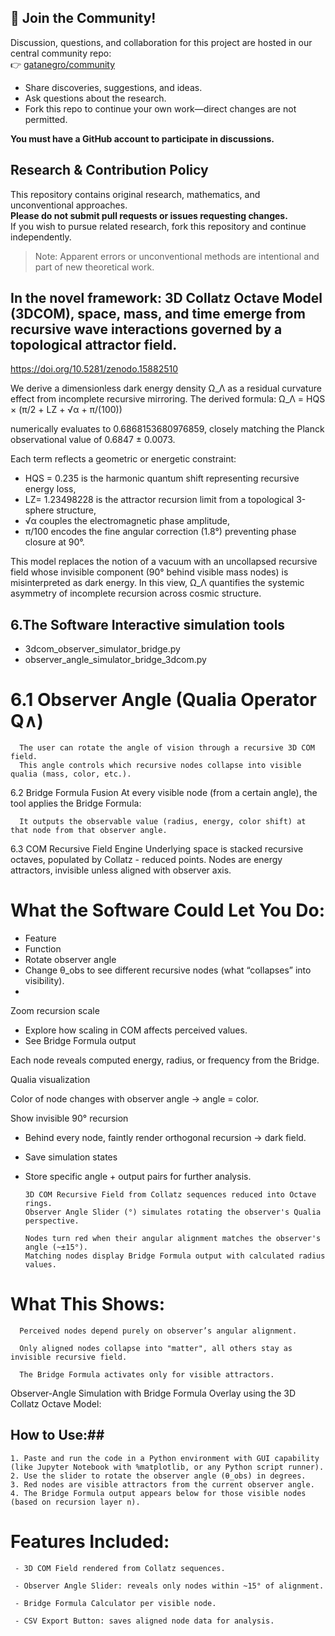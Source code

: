 ## 📢 Join the Community!

Discussion, questions, and collaboration for this project are hosted in our central community repo:  
👉 [gatanegro/community](https://github.com/gatanegro/community/discussions)

- Share discoveries, suggestions, and ideas.
- Ask questions about the research.
- Fork this repo to continue your own work—direct changes are not permitted.

**You must have a GitHub account to participate in discussions.**


## Research & Contribution Policy

This repository contains original research, mathematics, and unconventional approaches.  
**Please do not submit pull requests or issues requesting changes.**  
If you wish to pursue related research, fork this repository and continue independently.

> Note: Apparent errors or unconventional methods are intentional and part of new theoretical work.





## In the novel framework: 3D Collatz Octave Model (3DCOM), space, mass, and time emerge from recursive wave interactions governed by a topological attractor field. ##

https://doi.org/10.5281/zenodo.15882510

We derive a dimensionless dark energy density Ω_Λ as a residual curvature effect from incomplete recursive mirroring. The derived formula:
Ω_Λ = HQS × (π/2 + LZ + √α + π/(100))

numerically evaluates to 0.6868153680976859, closely matching the Planck observational value of 0.6847 ± 0.0073.

Each term reflects a geometric or energetic constraint: 

- HQS = 0.235 is the harmonic quantum shift representing recursive energy loss, 
- LZ= 1.23498228 is the attractor recursion limit from a topological 3-sphere structure,
- √α couples the electromagnetic phase amplitude,  
- π/100 encodes the fine angular correction (1.8°) preventing phase closure at 90°. 

This model replaces the notion of a vacuum with an uncollapsed recursive field whose invisible component (90° behind visible mass nodes) is misinterpreted as dark energy. In this view, Ω_Λ quantifies the systemic asymmetry of incomplete recursion across cosmic structure.

## 6.The Software Interactive simulation tools ##
- 3dcom_observer_simulator_bridge.py
- observer_angle_simulator_bridge_3dcom.py

 # 6.1 Observer Angle (Qualia Operator Q∧)
      The user can rotate the angle of vision through a recursive 3D COM field.
      This angle controls which recursive nodes collapse into visible qualia (mass, color, etc.).
 6.2 Bridge Formula Fusion
      At every visible node (from a certain angle), the tool applies the Bridge Formula:
        
      It outputs the observable value (radius, energy, color shift) at that node from that observer angle.
 6.3 COM Recursive Field Engine
      Underlying space is stacked recursive octaves, populated by Collatz - reduced points.
      Nodes are energy attractors, invisible unless aligned with observer axis.
      
# What the Software Could Let You Do:

- Feature
- Function
- Rotate observer angle
- Change θ_obs to see different recursive nodes (what “collapses” into visibility).
- 
 Zoom recursion scale

- Explore how scaling in COM affects perceived values.
- See Bridge Formula output
 
Each node reveals computed energy, radius, or frequency from the Bridge. 

Qualia visualization

Color of node changes with observer angle → angle = color.

 Show invisible 90° recursion
 
- Behind every node, faintly render orthogonal recursion → dark field.
- Save simulation states
- Store specific angle + output pairs for further analysis.


      3D COM Recursive Field from Collatz sequences reduced into Octave rings.
      Observer Angle Slider (°) simulates rotating the observer's Qualia perspective.
  
      Nodes turn red when their angular alignment matches the observer's angle (~±15°).
      Matching nodes display Bridge Formula output with calculated radius values.
  
 # What This Shows:
 
      Perceived nodes depend purely on observer’s angular alignment.
      
      Only aligned nodes collapse into "matter", all others stay as invisible recursive field.
      
      The Bridge Formula activates only for visible attractors.

 Observer-Angle Simulation with Bridge Formula Overlay using the 3D Collatz Octave Model:
 
 ## How to Use:##
    1. Paste and run the code in a Python environment with GUI capability (like Jupyter Notebook with %matplotlib, or any Python script runner).
    2. Use the slider to rotate the observer angle (θ_obs) in degrees.
    3. Red nodes are visible attractors from the current observer angle.
    4. The Bridge Formula output appears below for those visible nodes (based on recursion layer n).
    
# Features Included:
 
     - 3D COM Field rendered from Collatz sequences.
     
     - Observer Angle Slider: reveals only nodes within ~15° of alignment.
     
     - Bridge Formula Calculator per visible node.
     
     - CSV Export Button: saves aligned node data for analysis.
